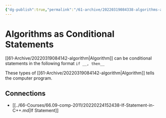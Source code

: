 ```yaml
---
{"dg-publish":true,"permalink":"/61-archive/20220319084338-algorithms-as-conditional-statements/","dgHomeLink":true,"dgPassFrontmatter":false}
---
```



# Algorithms as Conditional Statements

[[61-Archive/20220319084142-algorithm|Algorithm]] can be conditional statements in the following format
`if __, then__`

These types of [[61-Archive/20220319084142-algorithm|Algorithm]] tells the computer program.

## Connections

- [[../66-Courses/66.09-comp-2011/20220224152438-If-Statement-in-C++.md|If Statement]]
